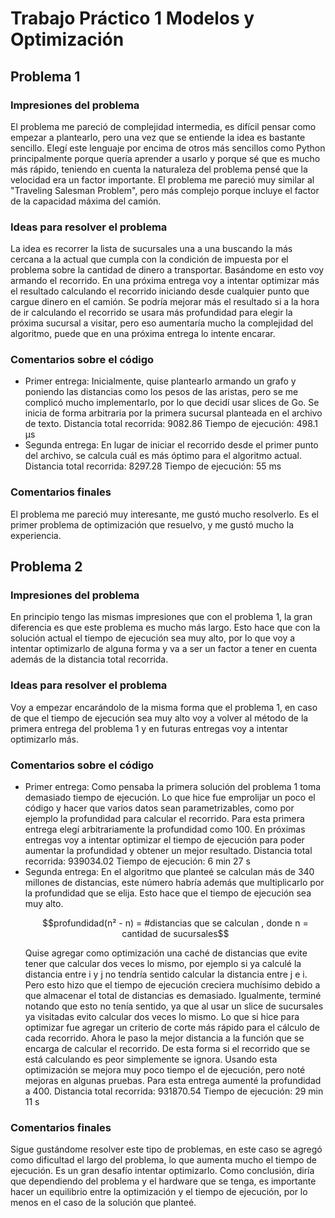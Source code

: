 # Trabajo Práctico 1 Modelos y Optimización

## Problema 1

### Impresiones del problema

El problema me pareció de complejidad intermedia, es difícil pensar como
empezar a plantearlo, pero una vez que se entiende la idea es bastante sencillo.
Elegí este lenguaje por encima de otros más sencillos como Python principalmente
porque quería aprender a usarlo y porque sé que es mucho más rápido, teniendo en
cuenta la naturaleza del problema pensé que la velocidad era un factor importante.
El problema me pareció muy similar al "Traveling Salesman Problem", pero más complejo
porque incluye el factor de la capacidad máxima del camión.

### Ideas para resolver el problema

La idea es recorrer la lista de sucursales una a una buscando la más cercana a la
actual que cumpla con la condición de impuesta por el problema sobre la cantidad de
dinero a transportar. Basándome en esto voy armando el recorrido.
En una próxima entrega voy a intentar optimizar más el resultado calculando el
recorrido iniciando desde cualquier punto que cargue dinero en el camión.
Se podría mejorar más el resultado si a la hora de ir calculando el recorrido se
usara más profundidad para elegir la próxima sucursal a visitar, pero eso aumentaría
mucho la complejidad del algoritmo, puede que en una próxima entrega lo intente encarar.

### Comentarios sobre el código

* Primer entrega:
  Inicialmente, quise plantearlo armando un grafo y poniendo las distancias como los
  pesos de las aristas, pero se me complicó mucho implementarlo, por lo que decidí
  usar slices de Go. Se inicia de forma arbitraria por la primera sucursal planteada
  en el archivo de texto.
  Distancia total recorrida: 9082.86
  Tiempo de ejecución: 498.1 µs
* Segunda entrega:
  En lugar de iniciar el recorrido desde el primer punto del archivo, se calcula
  cuál es más óptimo para el algoritmo actual.
  Distancia total recorrida: 8297.28
  Tiempo de ejecución: 55 ms

### Comentarios finales

El problema me pareció muy interesante, me gustó mucho resolverlo. Es el primer
problema de optimización que resuelvo, y me gustó mucho la experiencia.

## Problema 2

### Impresiones del problema

En principio tengo las mismas impresiones que con el problema 1, la gran diferencia es
que este problema es mucho más largo. Esto hace que con la solución actual el tiempo de ejecución
sea muy alto, por lo que voy a intentar optimizarlo de alguna forma y va a ser un factor a tener
en cuenta además de la distancia total recorrida.

### Ideas para resolver el problema

Voy a empezar encarándolo de la misma forma que el problema 1, en caso de que el tiempo de ejecución
sea muy alto voy a volver al método de la primera entrega del problema 1 y en futuras entregas voy a
intentar optimizarlo más.

### Comentarios sobre el código

* Primer entrega:
  Como pensaba la primera solución del problema 1 toma demasiado tiempo de ejecución. Lo que hice fue emprolijar un poco
  el código y hacer que varios datos sean parametrizables, como por ejemplo la profundidad para calcular el recorrido.
  Para esta primera entrega elegí arbitrariamente la profundidad como 100. En próximas entregas voy a intentar optimizar
  el tiempo de ejecución para poder aumentar la profundidad y obtener un mejor resultado.
  Distancia total recorrida: 939034.02
  Tiempo de ejecución: 6 min 27 s
* Segunda entrega:
  En el algoritmo que planteé se calculan más de 340 millones de distancias, este número habría además que multiplicarlo
  por la profundidad que se elija. Esto hace que el tiempo de ejecución sea muy alto.
  ```math
  profundidad(n² - n) = #distancias que se calculan , donde n = cantidad de sucursales
  ```
  Quise agregar como optimización una caché de distancias que evite tener que calcular dos veces lo mismo, por ejemplo
  si ya calculé la distancia entre i y j no tendría sentido calcular la distancia entre j e i. Pero esto hizo que el
  tiempo de ejecución creciera muchísimo debido a que almacenar el total de distancias es demasiado. Igualmente,
  terminé notando que esto no tenía sentido, ya que al usar un slice de sucursales ya visitadas evito calcular dos veces
  lo mismo. Lo que si hice para optimizar fue agregar un criterio de corte más rápido para el cálculo de cada recorrido.
  Ahora le paso la mejor distancia a la función que se encarga de calcular el recorrido. De esta forma si el recorrido
  que se está calculando es peor simplemente se ignora. Usando esta optimización se mejora muy poco tiempo el de
  ejecución, pero noté mejoras en algunas pruebas. Para esta entrega aumenté la profundidad a 400.
  Distancia total recorrida: 931870.54
  Tiempo de ejecución: 29 min 11 s

### Comentarios finales

Sigue gustándome resolver este tipo de problemas, en este caso se agregó como dificultad el largo del
problema, lo que aumenta mucho el tiempo de ejecución. Es un gran desafío intentar optimizarlo.
Como conclusión, diría que dependiendo del problema y el hardware que se tenga, es importante hacer un
equilibrio entre la optimización y el tiempo de ejecución, por lo menos en el caso de la solución que
planteé.
